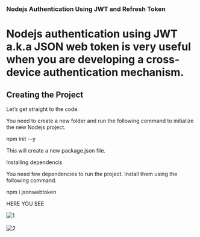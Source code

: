 ### Nodejs Authentication Using JWT and Refresh Token

# Nodejs authentication using JWT a.k.a JSON web token is very useful when you are developing a cross-device authentication mechanism.


## Creating the Project

Let’s get straight to the code.

You need to create a new folder and run the following command to initialize the new Nodejs project.

npm init --y

This will create a new package.json file.

Installing dependencis

You need few dependencies to run the project. Install them using the following command.

npm i jsonwebtoken

HERE YOU SEE

![1](https://user-images.githubusercontent.com/101393695/204158522-eecdfd09-4eeb-4a68-9789-8eefccb11f38.png)
<br>
<br>
![2](https://user-images.githubusercontent.com/101393695/204158525-4b8b5108-cf96-41b5-95e1-851ae2e5007d.png)
